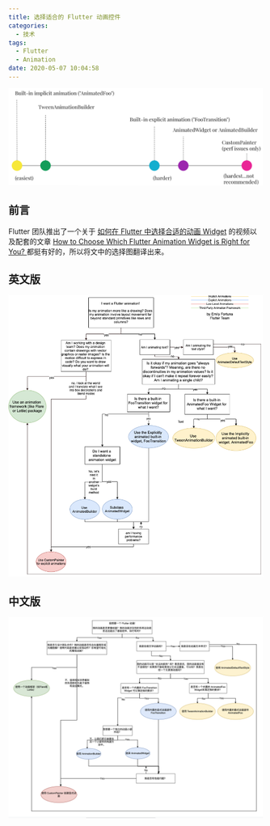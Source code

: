 ```yaml
---
title: 选择适合的 Flutter 动画控件
categories:
  - 技术
tags:
  - Flutter
  - Animation
date: 2020-05-07 10:04:58
---
```


![level](./images/flutter-animation-decision/level.png)

<!--more-->

## 前言

Flutter 团队推出了一个关于 [如何在 Flutter 中选择合适的动画 Widget](https://www.youtube.com/watch?v=GXIJJkq_H8g) 的视频以及配套的文章 [How to Choose Which Flutter Animation Widget is Right for You?
](https://medium.com/flutter/how-to-choose-which-flutter-animation-widget-is-right-for-you-79ecfb7e72b5) 都挺有好的，所以将文中的选择图翻译出来。

## 英文版

![animation-decision-tree](./images/flutter-animation-decision/animation-decision-tree.png)

## 中文版

![animation-decision-tree-zh](./images/flutter-animation-decision/animation-decision-tree-zh.png)



